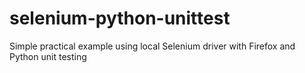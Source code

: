 # selenium-python-unittest
Simple practical example using local Selenium driver with Firefox and Python unit testing
